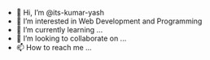 - 👋 Hi, I’m @its-kumar-yash
- 👀 I’m interested in Web Development and Programming
- 🌱 I’m currently learning ...
- 💞️ I’m looking to collaborate on ...
- 📫 How to reach me ...

<!---
its-kumar-yash/its-kumar-yash is a ✨ special ✨ repository because its `README.md` (this file) appears on your GitHub profile.
You can click the Preview link to take a look at your changes.
--->
